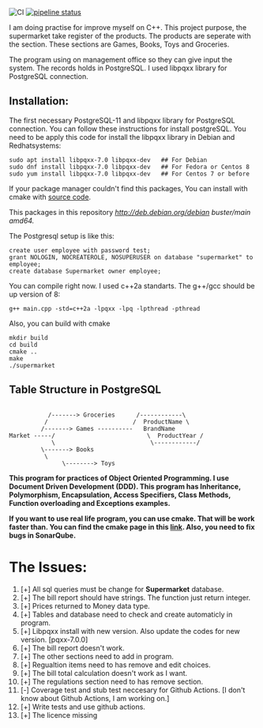 ![CI](https://github.com/rection/Supermarket/workflows/CI/badge.svg?branch=master)
[![pipeline status](https://gitlab.com/rection/super-market/badges/master/pipeline.svg)](https://gitlab.com/rection/super-market/-/commits/master)



I am doing practise for improve myself on C++. This project purpose, the supermarket take register of the products. The products are seperate with the section. These sections are Games, Books, Toys and Groceries. 

The program using on management office so they can give input the system. The records holds in PostgreSQL. I used libpqxx library for PostgreSQL connection. 


## Installation:

The first necessary PostgreSQL-11 and libpqxx library for PostgreSQL connection. You can follow these instructions for install postgreSQL. You need to be apply this code for install the libpqxx library in Debian and Redhatsystems:

```
sudo apt install libpqxx-7.0 libpqxx-dev   ## For Debian
sudo dnf install libpqxx-7.0 libpqxx-dev   ## For Fedora or Centos 8
sudo yum install libpqxx-7.0 libpqxx-dev   ## For Centos 7 or before
```

If your package manager couldn't find this packages, You can install with cmake with [source code](https://github.com/jtv/libpqxx).

This packages in this repository *http://deb.debian.org/debian buster/main amd64.*

The Postgresql setup is like this:

```
create user employee with password test;
grant NOLOGIN, NOCREATEROLE, NOSUPERUSER on database "supermarket" to employee;
create database Supermarket owner employee;
```


You can compile right now. I used c++2a standarts. The g++/gcc should be up version of 8:

```
g++ main.cpp -std=c++2a -lpqxx -lpq -lpthread -pthread 
```

Also, you can build with cmake

```
mkdir build
cd build
cmake ..
make
./supermarket
```

## Table Structure in PostgreSQL

```
	          
	       /-------> Groceries      /------------\
	      /                        /  ProductName \
	     /-------> Games ----------   BrandName
Market -----/                          \  ProductYear /
            \                           \------------/
	     \-------> Books
	      \
               \--------> Toys

```

**This program for practices of Object Oriented Programming. I use Document Driven Development (DDD). This program has Inheritance, Polymorphism, Encapsulation, Access Specifiers, Class Methods, Function overloading and Exceptions examples.**


**If you want to use real life program, you can use cmake. That will be work faster than. You can find the cmake page in this [link](https://cmake.org/). Also, you need to fix bugs in SonarQube.**

# The Issues:

1. [+] All sql queries must be change for **Supermarket** database.
2. [+] The bill report should have strings. The function just return integer.
3. [+] Prices returned to Money data type.
4. [+] Tables and database need to check and create automaticly in program.
5. [+] Libpqxx install with new version. Also update the codes for new version. [pqxx-7.0.0]
6. [+] The bill report doesn't work.
7. [+] The other sections need to add in program.
8. [+] Regualtion items need to has remove and edit choices.
9. [+] The bill total calculation doesn't work as I want.
10. [+] The regulations section need to has remove section.
11. [-] Coverage test and stub test neccesary for Github Actions. [I don't know about Github Actions, I am working on.]
12. [+] Write tests and use github actions.
13. [+] The licence missing
